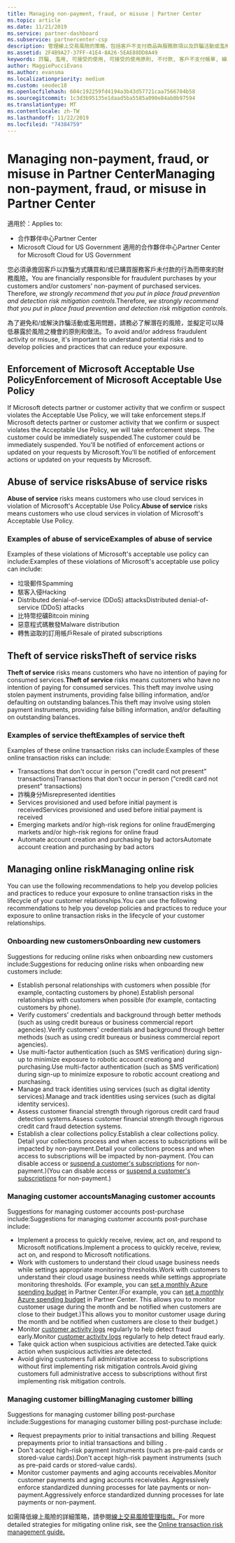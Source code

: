 ```yaml
---
title: Managing non-payment, fraud, or misuse | Partner Center
ms.topic: article
ms.date: 11/21/2019
ms.service: partner-dashboard
ms.subservice: partnercenter-csp
description: 管理線上交易風險的策略，包括客戶不支付商品與服務款項以及詐騙活動或濫用。
ms.assetid: 2F4B9A27-37FF-41E4-8A26-5EAE88DD8A49
keywords: 詐騙, 濫用, 可接受的使用, 可接受的使用原則, 不付款, 客戶不支付帳單, 線上風險, 竊取服務, 濫用服務, 暫停訂閱,
author: MaggiePucciEvans
ms.author: evansma
ms.localizationpriority: medium
ms.custom: seodec18
ms.openlocfilehash: 604c192259fd4194a3b43d57721caa7566704b58
ms.sourcegitcommit: 1c3d3b95135e1daad5ba5585a090e84ab0b97594
ms.translationtype: MT
ms.contentlocale: zh-TW
ms.lasthandoff: 11/22/2019
ms.locfileid: "74384759"
---
```

# <a name="managing-non-payment-fraud-or-misuse-in-partner-center"></a><span data-ttu-id="cf725-104">Managing non-payment, fraud, or misuse in Partner Center</span><span class="sxs-lookup"><span data-stu-id="cf725-104">Managing non-payment, fraud, or misuse in Partner Center</span></span>

<span data-ttu-id="cf725-105">適用於：</span><span class="sxs-lookup"><span data-stu-id="cf725-105">Applies to:</span></span>

- <span data-ttu-id="cf725-106">合作夥伴中心</span><span class="sxs-lookup"><span data-stu-id="cf725-106">Partner Center</span></span>
- <span data-ttu-id="cf725-107">Microsoft Cloud for US Government 適用的合作夥伴中心</span><span class="sxs-lookup"><span data-stu-id="cf725-107">Partner Center for Microsoft Cloud for US Government</span></span>

<span data-ttu-id="cf725-108">您必須承擔因客戶以詐騙方式購買和/或已購買服務客戶未付款的行為而帶來的財務風險。</span><span class="sxs-lookup"><span data-stu-id="cf725-108">You are financially responsible for fraudulent purchases by your customers and/or customers' non-payment of purchased services.</span></span> <span data-ttu-id="cf725-109">Therefore, *we strongly recommend that you put in place fraud prevention and detection risk mitigation controls*.</span><span class="sxs-lookup"><span data-stu-id="cf725-109">Therefore, *we strongly recommend that you put in place fraud prevention and detection risk mitigation controls*.</span></span>

<span data-ttu-id="cf725-110">為了避免和/或解決詐騙活動或濫用問題，請務必了解潛在的風險，並擬定可以降低暴露於風險之機會的原則和做法。</span><span class="sxs-lookup"><span data-stu-id="cf725-110">To avoid and/or address fraudulent activity or misuse, it's important to understand potential risks and to develop policies and practices that can reduce your exposure.</span></span>

## <a name="enforcement-of-microsoft-acceptable-use-policy"></a><span data-ttu-id="cf725-111">Enforcement of Microsoft Acceptable Use Policy</span><span class="sxs-lookup"><span data-stu-id="cf725-111">Enforcement of Microsoft Acceptable Use Policy</span></span>

<span data-ttu-id="cf725-112">If Microsoft detects partner or customer activity that we confirm or suspect violates the Acceptable Use Policy, we will take enforcement steps.</span><span class="sxs-lookup"><span data-stu-id="cf725-112">If Microsoft detects partner or customer activity that we confirm or suspect violates the Acceptable Use Policy, we will take enforcement steps.</span></span> <span data-ttu-id="cf725-113">The customer could be immediately suspended.</span><span class="sxs-lookup"><span data-stu-id="cf725-113">The customer could be immediately suspended.</span></span> <span data-ttu-id="cf725-114">You'll be notified of enforcement actions or updated on your requests by Microsoft.</span><span class="sxs-lookup"><span data-stu-id="cf725-114">You'll be notified of enforcement actions or updated on your requests by Microsoft.</span></span>

## <a name="abuse-of-service-risks"></a><span data-ttu-id="cf725-115">Abuse of service risks</span><span class="sxs-lookup"><span data-stu-id="cf725-115">Abuse of service risks</span></span>

<span data-ttu-id="cf725-116">**Abuse of service** risks means customers who use cloud services in violation of Microsoft's Acceptable Use Policy.</span><span class="sxs-lookup"><span data-stu-id="cf725-116">**Abuse of service** risks means customers who use cloud services in violation of Microsoft's Acceptable Use Policy.</span></span>

### <a name="examples-of-abuse-of-service"></a><span data-ttu-id="cf725-117">Examples of abuse of service</span><span class="sxs-lookup"><span data-stu-id="cf725-117">Examples of abuse of service</span></span>

<span data-ttu-id="cf725-118">Examples of these violations of Microsoft's acceptable use policy can include:</span><span class="sxs-lookup"><span data-stu-id="cf725-118">Examples of these violations of Microsoft's acceptable use policy can include:</span></span>

- <span data-ttu-id="cf725-119">垃圾郵件</span><span class="sxs-lookup"><span data-stu-id="cf725-119">Spamming</span></span>
- <span data-ttu-id="cf725-120">駭客入侵</span><span class="sxs-lookup"><span data-stu-id="cf725-120">Hacking</span></span>
- <span data-ttu-id="cf725-121">Distributed denial-of-service (DDoS) attacks</span><span class="sxs-lookup"><span data-stu-id="cf725-121">Distributed denial-of-service (DDoS) attacks</span></span>
- <span data-ttu-id="cf725-122">比特幣挖礦</span><span class="sxs-lookup"><span data-stu-id="cf725-122">Bitcoin mining</span></span>
- <span data-ttu-id="cf725-123">惡意程式碼散發</span><span class="sxs-lookup"><span data-stu-id="cf725-123">Malware distribution</span></span>
- <span data-ttu-id="cf725-124">轉售盜取的訂用帳戶</span><span class="sxs-lookup"><span data-stu-id="cf725-124">Resale of pirated subscriptions</span></span>

## <a name="theft-of-service-risks"></a><span data-ttu-id="cf725-125">Theft of service risks</span><span class="sxs-lookup"><span data-stu-id="cf725-125">Theft of service risks</span></span>

<span data-ttu-id="cf725-126">**Theft of service** risks means customers who have no intention of paying for consumed services.</span><span class="sxs-lookup"><span data-stu-id="cf725-126">**Theft of service** risks means customers who have no intention of paying for consumed services.</span></span> <span data-ttu-id="cf725-127">This theft may involve using stolen payment instruments, providing false billing information, and/or defaulting on outstanding balances.</span><span class="sxs-lookup"><span data-stu-id="cf725-127">This theft may involve using stolen payment instruments, providing false billing information, and/or defaulting on outstanding balances.</span></span>

### <a name="examples-of-service-theft"></a><span data-ttu-id="cf725-128">Examples of service theft</span><span class="sxs-lookup"><span data-stu-id="cf725-128">Examples of service theft</span></span>

<span data-ttu-id="cf725-129">Examples of these online transaction risks can include:</span><span class="sxs-lookup"><span data-stu-id="cf725-129">Examples of these online transaction risks can include:</span></span>

- <span data-ttu-id="cf725-130">Transactions that don't occur in person ("credit card not present" transactions)</span><span class="sxs-lookup"><span data-stu-id="cf725-130">Transactions that don't occur in person ("credit card not present" transactions)</span></span>
- <span data-ttu-id="cf725-131">詐稱身分</span><span class="sxs-lookup"><span data-stu-id="cf725-131">Misrepresented identities</span></span>
- <span data-ttu-id="cf725-132">Services provisioned and used before initial payment is received</span><span class="sxs-lookup"><span data-stu-id="cf725-132">Services provisioned and used before initial payment is received</span></span>
- <span data-ttu-id="cf725-133">Emerging markets and/or high-risk regions for online fraud</span><span class="sxs-lookup"><span data-stu-id="cf725-133">Emerging markets and/or high-risk regions for online fraud</span></span>
- <span data-ttu-id="cf725-134">Automate account creation and purchasing by bad actors</span><span class="sxs-lookup"><span data-stu-id="cf725-134">Automate account creation and purchasing by bad actors</span></span>

## <a name="managing-online-risk"></a><span data-ttu-id="cf725-135">Managing online risk</span><span class="sxs-lookup"><span data-stu-id="cf725-135">Managing online risk</span></span>

<span data-ttu-id="cf725-136">You can use the following recommendations to help you develop policies and practices to reduce your exposure to online transaction risks in the lifecycle of your customer relationships.</span><span class="sxs-lookup"><span data-stu-id="cf725-136">You can use the following recommendations to help you develop policies and practices to reduce your exposure to online transaction risks in the lifecycle of your customer relationships.</span></span>

### <a name="onboarding-new-customers"></a><span data-ttu-id="cf725-137">Onboarding new customers</span><span class="sxs-lookup"><span data-stu-id="cf725-137">Onboarding new customers</span></span>

<span data-ttu-id="cf725-138">Suggestions for reducing online risks when onboarding new customers include:</span><span class="sxs-lookup"><span data-stu-id="cf725-138">Suggestions for reducing online risks when onboarding new customers include:</span></span>

- <span data-ttu-id="cf725-139">Establish personal relationships with customers when possible (for example, contacting customers by phone).</span><span class="sxs-lookup"><span data-stu-id="cf725-139">Establish personal relationships with customers when possible (for example, contacting customers by phone).</span></span>
- <span data-ttu-id="cf725-140">Verify customers' credentials and background through better methods (such as using credit bureaus or business commercial report agencies).</span><span class="sxs-lookup"><span data-stu-id="cf725-140">Verify customers' credentials and background through better methods (such as using credit bureaus or business commercial report agencies).</span></span>
- <span data-ttu-id="cf725-141">Use multi-factor authentication (such as SMS verification) during sign-up to minimize exposure to robotic account creationg and purchasing.</span><span class="sxs-lookup"><span data-stu-id="cf725-141">Use multi-factor authentication (such as SMS verification) during sign-up to minimize exposure to robotic account creationg and purchasing.</span></span>
- <span data-ttu-id="cf725-142">Manage and track identities using services (such as digital identity services).</span><span class="sxs-lookup"><span data-stu-id="cf725-142">Manage and track identities using services (such as digital identity services).</span></span>
- <span data-ttu-id="cf725-143">Assess customer financial strength through rigorous credit card fraud detection systems.</span><span class="sxs-lookup"><span data-stu-id="cf725-143">Assess customer financial strength through rigorous credit card fraud detection systems.</span></span>
- <span data-ttu-id="cf725-144">Establish a clear collections policy.</span><span class="sxs-lookup"><span data-stu-id="cf725-144">Establish a clear collections policy.</span></span> <span data-ttu-id="cf725-145">Detail your collections process and when access to subscriptions will be impacted by non-payment.</span><span class="sxs-lookup"><span data-stu-id="cf725-145">Detail your collections process and when access to subscriptions will be impacted by non-payment.</span></span> <span data-ttu-id="cf725-146">(You can disable access or [suspend a customer's subscriptions](suspend-a-subscription.md) for non-payment.)</span><span class="sxs-lookup"><span data-stu-id="cf725-146">(You can disable access or [suspend a customer's subscriptions](suspend-a-subscription.md) for non-payment.)</span></span>

### <a name="managing-customer-accounts"></a><span data-ttu-id="cf725-147">Managing customer accounts</span><span class="sxs-lookup"><span data-stu-id="cf725-147">Managing customer accounts</span></span>

<span data-ttu-id="cf725-148">Suggestions for managing customer accounts post-purchase include:</span><span class="sxs-lookup"><span data-stu-id="cf725-148">Suggestions for managing customer accounts post-purchase include:</span></span>

- <span data-ttu-id="cf725-149">Implement a process to quickly receive, review, act on, and respond to Microsoft notifications.</span><span class="sxs-lookup"><span data-stu-id="cf725-149">Implement a process to quickly receive, review, act on, and respond to Microsoft notifications.</span></span>
- <span data-ttu-id="cf725-150">Work with customers to understand their cloud usage business needs while settings appropriate monitoring thresholds.</span><span class="sxs-lookup"><span data-stu-id="cf725-150">Work with customers to understand their cloud usage business needs while settings appropriate monitoring thresholds.</span></span> <span data-ttu-id="cf725-151">(For example, you can [set a monthly Azure spending budget](set-an-azure-spending-budget-for-your-customers.md) in Partner Center.</span><span class="sxs-lookup"><span data-stu-id="cf725-151">(For example, you can [set a monthly Azure spending budget](set-an-azure-spending-budget-for-your-customers.md) in Partner Center.</span></span> <span data-ttu-id="cf725-152">This allows you to monitor customer usage during the month and be notified when customers are close to their budget.)</span><span class="sxs-lookup"><span data-stu-id="cf725-152">This allows you to monitor customer usage during the month and be notified when customers are close to their budget.)</span></span>
- <span data-ttu-id="cf725-153">Monitor [customer activity logs](activity-logs.md) regularly to help detect fraud early.</span><span class="sxs-lookup"><span data-stu-id="cf725-153">Monitor [customer activity logs](activity-logs.md) regularly to help detect fraud early.</span></span>
- <span data-ttu-id="cf725-154">Take quick action when suspicious activities are detected.</span><span class="sxs-lookup"><span data-stu-id="cf725-154">Take quick action when suspicious activities are detected.</span></span>
- <span data-ttu-id="cf725-155">Avoid giving customers full administrative access to subscriptions without first implementing risk mitigation controls.</span><span class="sxs-lookup"><span data-stu-id="cf725-155">Avoid giving customers full administrative access to subscriptions without first implementing risk mitigation controls.</span></span>

### <a name="managing-customer-billing"></a><span data-ttu-id="cf725-156">Managing customer billing</span><span class="sxs-lookup"><span data-stu-id="cf725-156">Managing customer billing</span></span>

<span data-ttu-id="cf725-157">Suggestions for managing customer billing post-purchase include:</span><span class="sxs-lookup"><span data-stu-id="cf725-157">Suggestions for managing customer billing post-purchase include:</span></span>

- <span data-ttu-id="cf725-158">Request prepayments prior to initial transactions and billing .</span><span class="sxs-lookup"><span data-stu-id="cf725-158">Request prepayments prior to initial transactions and billing .</span></span>
- <span data-ttu-id="cf725-159">Don't accept high-risk payment instruments (such as pre-paid cards or stored-value cards).</span><span class="sxs-lookup"><span data-stu-id="cf725-159">Don't accept high-risk payment instruments (such as pre-paid cards or stored-value cards).</span></span>
- <span data-ttu-id="cf725-160">Monitor customer payments and aging accounts receivables.</span><span class="sxs-lookup"><span data-stu-id="cf725-160">Monitor customer payments and aging accounts receivables.</span></span> <span data-ttu-id="cf725-161">Aggressively enforce standardized dunning processes for late payments or non-payment.</span><span class="sxs-lookup"><span data-stu-id="cf725-161">Aggressively enforce standardized dunning processes for late payments or non-payment.</span></span>

<span data-ttu-id="cf725-162">如需降低線上風險的詳細策略，請參閱[線上交易風險管理指南。](https://assets.windowsphone.com/7d885238-e13b-4f10-a682-3d5adacd2859/CSP-PartnerRiskGuide-APSFinal_InvariantCulture_Default.zip)</span><span class="sxs-lookup"><span data-stu-id="cf725-162">For more detailed strategies for mitigating online risk, see the [Online transaction risk management guide.](https://assets.windowsphone.com/7d885238-e13b-4f10-a682-3d5adacd2859/CSP-PartnerRiskGuide-APSFinal_InvariantCulture_Default.zip)</span></span>
